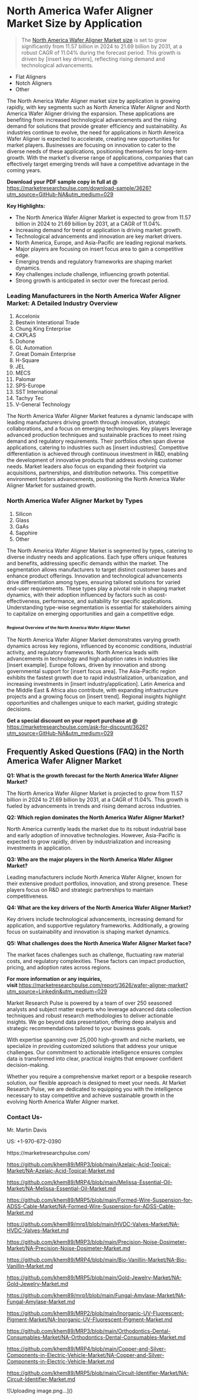 <h1>North America Wafer Aligner Market&nbsp;Size by Application</h1><blockquote><p>The <a href="https://marketresearchpulse.com/download-sample/3626?utm_source=GitHub-NA&amp;utm_medium=029">North America Wafer Aligner Market size</a> is set to grow significantly from 11.57 billion in 2024 to 21.69 billion by 2031, at a robust CAGR of 11.04% during the forecast period. This growth is driven by [insert key drivers], reflecting rising demand and technological advancements.</p></blockquote><ul><li>Flat Aligners <li> Notch Aligners <li> Other</li></ul><p>The North America Wafer Aligner market size by application is growing rapidly, with key segments such as North America Wafer Aligner and North America Wafer Aligner driving the expansion. These applications are benefiting from increased technological advancements and the rising demand for solutions that provide greater efficiency and sustainability. As industries continue to evolve, the need for applications in North America Wafer Aligner is expected to accelerate, creating new opportunities for market players. Businesses are focusing on innovation to cater to the diverse needs of these applications, positioning themselves for long-term growth. With the market's diverse range of applications, companies that can effectively target emerging trends will have a competitive advantage in the coming years.</p><p><strong>Download your PDF sample copy in full at @ </strong><a href="https://marketresearchpulse.com/download-sample/3626?utm_source=GitHub-NA&amp;utm_medium=029">https://marketresearchpulse.com/download-sample/3626?utm_source=GitHub-NA&amp;utm_medium=029</a></p><p><strong>Key Highlights: </strong></p><ul><li>The North America Wafer Aligner Market is expected to grow from 11.57 billion in 2024 to 21.69 billion by 2031, at a CAGR of 11.04%.</li><li>Increasing demand for trend or application is driving market growth.</li><li>Technological advancements and innovation are key market drivers.</li><li>North America, Europe, and Asia-Pacific are leading regional markets.</li><li>Major players are focusing on insert focus area to gain a competitive edge.</li><li>Emerging trends and regulatory frameworks are shaping market dynamics.</li><li>Key challenges include challenge, influencing growth potential.</li><li>Strong growth is anticipated in sector over the forecast period.</li></ul><h3>Leading Manufacturers in the North America Wafer Aligner Market: A Detailed Industry Overview</h3><ol><li>Accelonix</li><li>Bestwin Interational Trade</li><li>Chung King Enterprise</li><li>CKPLAS</li><li>Dohone</li><li>GL Automation</li><li>Great Domain Enterprise</li><li>H-Square</li><li>JEL</li><li>MECS</li><li>Palomar</li><li>SPS-Europe</li><li>SST International</li><li>Tachyy Tec</li><li>V-General Technology</li></ol><div class="flex max-w-full flex-col flex-grow"><div class="min-h-8 text-message flex w-full flex-col items-end gap-2 whitespace-normal break-words [.text-message+&amp;]:mt-5" dir="auto" data-message-author-role="assistant" data-message-id="fd8432e4-4910-450d-b182-61b7bfb0a01f" data-message-model-slug="gpt-4o"><div class="flex w-full flex-col gap-1 empty:hidden first:pt-[3px]"><div class="markdown prose w-full break-words dark:prose-invert light"><p>The North America Wafer Aligner Market features a dynamic landscape with leading manufacturers driving growth through innovation, strategic collaborations, and a focus on emerging technologies. Key players leverage advanced production techniques and sustainable practices to meet rising demand and regulatory requirements. Their portfolios often span diverse applications, catering to industries such as [insert industries]. Competitive differentiation is achieved through continuous investment in R&amp;D, enabling the development of innovative products that address evolving customer needs. Market leaders also focus on expanding their footprint via acquisitions, partnerships, and distribution networks. This competitive environment fosters advancements, positioning the North America Wafer Aligner Market for sustained growth.</p></div></div></div></div><h3>North America Wafer Aligner Market by Types</h3><ol><li>Silicon <li> Glass <li> GaAs <li> Sapphire <li> Other</li></ol><div class="flex max-w-full flex-col flex-grow"><div class="min-h-8 text-message flex w-full flex-col items-end gap-2 whitespace-normal break-words [.text-message+&amp;]:mt-5" dir="auto" data-message-author-role="assistant" data-message-id="084470be-0bb7-4664-bddf-5156b4f41249" data-message-model-slug="gpt-4o-mini"><div class="flex w-full flex-col gap-1 empty:hidden first:pt-[3px]"><div class="markdown prose w-full break-words dark:prose-invert light"><p>The North America Wafer Aligner Market is segmented by types, catering to diverse industry needs and applications. Each type offers unique features and benefits, addressing specific demands within the market. The segmentation allows manufacturers to target distinct customer bases and enhance product offerings. Innovation and technological advancements drive differentiation among types, ensuring tailored solutions for varied end-user requirements. These types play a pivotal role in shaping market dynamics, with their adoption influenced by factors such as cost-effectiveness, performance, and suitability for specific applications. Understanding type-wise segmentation is essential for stakeholders aiming to capitalize on emerging opportunities and gain a competitive edge.</p></div></div></div></div><h3><span style="font-size: 11px;">Regional Overview of the North America Wafer Aligner Market</span></h3><div class="flex max-w-full flex-col flex-grow"><div class="min-h-8 text-message flex w-full flex-col items-end gap-2 whitespace-normal break-words [.text-message+&amp;]:mt-5" dir="auto" data-message-author-role="assistant" data-message-id="e9038762-ce64-4e30-91c9-9bd413514231" data-message-model-slug="gpt-4o-mini"><div class="flex w-full flex-col gap-1 empty:hidden first:pt-[3px]"><div class="markdown prose w-full break-words dark:prose-invert light"><p>The North America Wafer Aligner Market demonstrates varying growth dynamics across key regions, influenced by economic conditions, industrial activity, and regulatory frameworks. North America leads with advancements in technology and high adoption rates in industries like [insert example]. Europe follows, driven by innovation and strong governmental support for [insert focus area]. The Asia-Pacific region exhibits the fastest growth due to rapid industrialization, urbanization, and increasing investments in [insert industry/application]. Latin America and the Middle East &amp; Africa also contribute, with expanding infrastructure projects and a growing focus on [insert trend]. Regional insights highlight opportunities and challenges unique to each market, guiding strategic decisions.</p></div></div></div></div><p><strong>Get a special discount on your report purchase at @ </strong><a href="https://marketresearchpulse.com/ask-for-discount/3626?utm_source=GitHub-NA&amp;utm_medium=029">https://marketresearchpulse.com/ask-for-discount/3626?utm_source=GitHub-NA&amp;utm_medium=029</a></p><h2>Frequently Asked Questions (FAQ) in the North America Wafer Aligner Market</h2><p><strong>Q1: What is the growth forecast for the North America Wafer Aligner Market?</strong></p><p>The North America Wafer Aligner Market is projected to grow from 11.57 billion in 2024 to 21.69 billion by 2031, at a CAGR of 11.04%. This growth is fueled by advancements in trends and rising demand across industries.</p><p><strong>Q2: Which region dominates the North America Wafer Aligner Market?</strong></p><p>North America currently leads the market due to its robust industrial base and early adoption of innovative technologies. However, Asia-Pacific is expected to grow rapidly, driven by industrialization and increasing investments in application.</p><p><strong>Q3: Who are the major players in the North America Wafer Aligner Market?</strong></p><p>Leading manufacturers include North America Wafer Aligner, known for their extensive product portfolios, innovation, and strong presence. These players focus on R&amp;D and strategic partnerships to maintain competitiveness.</p><p><strong>Q4: What are the key drivers of the North America Wafer Aligner Market?</strong></p><p>Key drivers include technological advancements, increasing demand for application, and supportive regulatory frameworks. Additionally, a growing focus on sustainability and innovation is shaping market dynamics.</p><p><strong>Q5: What challenges does the North America Wafer Aligner Market face?</strong></p><p>The market faces challenges such as challenge, fluctuating raw material costs, and regulatory complexities. These factors can impact production, pricing, and adoption rates across regions.</p><p><strong>For more information or any inquiries, visit&nbsp;</strong><a href="https://marketresearchpulse.com/report/3626/wafer-aligner-market?utm_source=Linkedin&utm_medium=029">https://marketresearchpulse.com/report/3626/wafer-aligner-market?utm_source=Linkedin&utm_medium=029</a></p><p>Market Research Pulse is powered by a team of over 250 seasoned analysts and subject matter experts who leverage advanced data collection techniques and robust research methodologies to deliver actionable insights. We go beyond data presentation, offering deep analysis and strategic recommendations tailored to your business goals.</p><p>With expertise spanning over 25,000 high-growth and niche markets, we specialize in providing customized solutions that address your unique challenges. Our commitment to actionable intelligence ensures complex data is transformed into clear, practical insights that empower confident decision-making.</p><p>Whether you require a comprehensive market report or a bespoke research solution, our flexible approach is designed to meet your needs. At Market Research Pulse, we are dedicated to equipping you with the intelligence necessary to stay competitive and achieve sustainable growth in the evolving North America Wafer Aligner market.</p><h3><strong>Contact Us-</strong></h3><p>Mr. Martin Davis</p><p>US: +1-970-672-0390</p><p>https://marketresearchpulse.com/</p><p><a href="https://github.com/khem89/MRP3/blob/main/Azelaic-Acid-Topical-Market/NA-Azelaic-Acid-Topical-Market.md">https://github.com/khem89/MRP3/blob/main/Azelaic-Acid-Topical-Market/NA-Azelaic-Acid-Topical-Market.md</a></p><p><a href="https://github.com/khem89/MRP4/blob/main/Melissa-Essential-Oil-Market/NA-Melissa-Essential-Oil-Market.md">https://github.com/khem89/MRP4/blob/main/Melissa-Essential-Oil-Market/NA-Melissa-Essential-Oil-Market.md</a></p><p><a href="https://github.com/khem89/MRP5/blob/main/Formed-Wire-Suspension-for-ADSS-Cable-Market/NA-Formed-Wire-Suspension-for-ADSS-Cable-Market.md">https://github.com/khem89/MRP5/blob/main/Formed-Wire-Suspension-for-ADSS-Cable-Market/NA-Formed-Wire-Suspension-for-ADSS-Cable-Market.md</a></p><p><a href="https://github.com/khem89/mrp1/blob/main/HVDC-Valves-Market/NA-HVDC-Valves-Market.md">https://github.com/khem89/mrp1/blob/main/HVDC-Valves-Market/NA-HVDC-Valves-Market.md</a></p><p><a href="https://github.com/khem89/MRP3/blob/main/Precision-Noise-Dosimeter-Market/NA-Precision-Noise-Dosimeter-Market.md">https://github.com/khem89/MRP3/blob/main/Precision-Noise-Dosimeter-Market/NA-Precision-Noise-Dosimeter-Market.md</a></p><p><a href="https://github.com/khem89/MRP4/blob/main/Bio-Vanillin-Market/NA-Bio-Vanillin-Market.md">https://github.com/khem89/MRP4/blob/main/Bio-Vanillin-Market/NA-Bio-Vanillin-Market.md</a></p><p><a href="https://github.com/khem89/MRP5/blob/main/Gold-Jewelry-Market/NA-Gold-Jewelry-Market.md">https://github.com/khem89/MRP5/blob/main/Gold-Jewelry-Market/NA-Gold-Jewelry-Market.md</a></p><p><a href="https://github.com/khem89/mrp1/blob/main/Fungal-Amylase-Market/NA-Fungal-Amylase-Market.md">https://github.com/khem89/mrp1/blob/main/Fungal-Amylase-Market/NA-Fungal-Amylase-Market.md</a></p><p><a href="https://github.com/khem89/MRP2/blob/main/Inorganic-UV-Fluorescent-Pigment-Market/NA-Inorganic-UV-Fluorescent-Pigment-Market.md">https://github.com/khem89/MRP2/blob/main/Inorganic-UV-Fluorescent-Pigment-Market/NA-Inorganic-UV-Fluorescent-Pigment-Market.md</a></p><p><a href="https://github.com/khem89/MRP3/blob/main/Orthodontics-Dental-Consumables-Market/NA-Orthodontics-Dental-Consumables-Market.md">https://github.com/khem89/MRP3/blob/main/Orthodontics-Dental-Consumables-Market/NA-Orthodontics-Dental-Consumables-Market.md</a></p><p><a href="https://github.com/khem89/MRP4/blob/main/Copper-and-Silver-Components-in-Electric-Vehicle-Market/NA-Copper-and-Silver-Components-in-Electric-Vehicle-Market.md">https://github.com/khem89/MRP4/blob/main/Copper-and-Silver-Components-in-Electric-Vehicle-Market/NA-Copper-and-Silver-Components-in-Electric-Vehicle-Market.md</a></p><p><a href="https://github.com/khem89/MRP5/blob/main/Circuit-Identifier-Market/NA-Circuit-Identifier-Market.md">https://github.com/khem89/MRP5/blob/main/Circuit-Identifier-Market/NA-Circuit-Identifier-Market.md</a></p>
![Uploading image.png…]()

